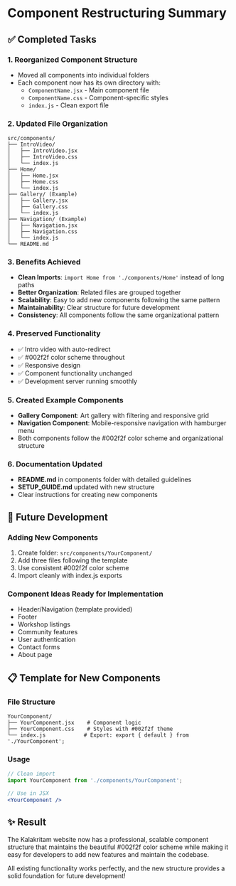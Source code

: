# Component Restructuring Summary

## ✅ Completed Tasks

### 1. **Reorganized Component Structure**
- Moved all components into individual folders
- Each component now has its own directory with:
  - `ComponentName.jsx` - Main component file
  - `ComponentName.css` - Component-specific styles
  - `index.js` - Clean export file

### 2. **Updated File Organization**
```
src/components/
├── IntroVideo/
│   ├── IntroVideo.jsx
│   ├── IntroVideo.css
│   └── index.js
├── Home/
│   ├── Home.jsx
│   ├── Home.css
│   └── index.js
├── Gallery/ (Example)
│   ├── Gallery.jsx
│   ├── Gallery.css
│   └── index.js
├── Navigation/ (Example)
│   ├── Navigation.jsx
│   ├── Navigation.css
│   └── index.js
└── README.md
```

### 3. **Benefits Achieved**
- **Clean Imports**: `import Home from './components/Home'` instead of long paths
- **Better Organization**: Related files are grouped together
- **Scalability**: Easy to add new components following the same pattern
- **Maintainability**: Clear structure for future development
- **Consistency**: All components follow the same organizational pattern

### 4. **Preserved Functionality**
- ✅ Intro video with auto-redirect
- ✅ #002f2f color scheme throughout
- ✅ Responsive design
- ✅ Component functionality unchanged
- ✅ Development server running smoothly

### 5. **Created Example Components**
- **Gallery Component**: Art gallery with filtering and responsive grid
- **Navigation Component**: Mobile-responsive navigation with hamburger menu
- Both components follow the #002f2f color scheme and organizational structure

### 6. **Documentation Updated**
- **README.md** in components folder with detailed guidelines
- **SETUP_GUIDE.md** updated with new structure
- Clear instructions for creating new components

## 🚀 Future Development

### Adding New Components
1. Create folder: `src/components/YourComponent/`
2. Add three files following the template
3. Use consistent #002f2f color scheme
4. Import cleanly with index.js exports

### Component Ideas Ready for Implementation
- Header/Navigation (template provided)
- Footer
- Workshop listings
- Community features
- User authentication
- Contact forms
- About page

## 📋 Template for New Components

### File Structure
```
YourComponent/
├── YourComponent.jsx    # Component logic
├── YourComponent.css    # Styles with #002f2f theme
└── index.js            # Export: export { default } from './YourComponent';
```

### Usage
```jsx
// Clean import
import YourComponent from './components/YourComponent';

// Use in JSX
<YourComponent />
```

## ✨ Result
The Kalakritam website now has a professional, scalable component structure that maintains the beautiful #002f2f color scheme while making it easy for developers to add new features and maintain the codebase.

All existing functionality works perfectly, and the new structure provides a solid foundation for future development!
